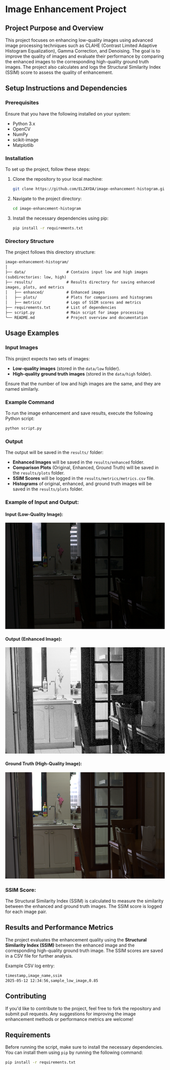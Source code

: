 
# Image Enhancement Project

## Project Purpose and Overview

This project focuses on enhancing low-quality images using advanced image processing techniques such as CLAHE (Contrast Limited Adaptive Histogram Equalization), Gamma Correction, and Denoising. The goal is to improve the quality of images and evaluate their performance by comparing the enhanced images to the corresponding high-quality ground truth images. The project also calculates and logs the Structural Similarity Index (SSIM) score to assess the quality of enhancement.

## Setup Instructions and Dependencies

### Prerequisites
Ensure that you have the following installed on your system:
- Python 3.x
- OpenCV
- NumPy
- scikit-image
- Matplotlib

### Installation
To set up the project, follow these steps:

1. Clone the repository to your local machine:
   ```bash
   git clone https://github.com/ELZAYDA/image-enhancement-histogram.git
   ```
2. Navigate to the project directory:
   ```bash
   cd image-enhancement-histogram
   ```
3. Install the necessary dependencies using pip:
   ```bash
   pip install -r requirements.txt
   ```

### Directory Structure
The project follows this directory structure:
```
image-enhancement-histogram/
│
├── data/                  # Contains input low and high images (subdirectories: low, high)
├── results/               # Results directory for saving enhanced images, plots, and metrics
│   ├── enhanced/          # Enhanced images
│   ├── plots/             # Plots for comparisons and histograms
│   ├── metrics/           # Logs of SSIM scores and metrics
├── requirements.txt       # List of dependencies
├── script.py              # Main script for image processing
└── README.md              # Project overview and documentation
```

## Usage Examples

### Input Images
This project expects two sets of images:
- **Low-quality images** (stored in the `data/low` folder).
- **High-quality ground truth images** (stored in the `data/high` folder).

Ensure that the number of low and high images are the same, and they are named similarly.

### Example Command
To run the image enhancement and save results, execute the following Python script:
```bash
python script.py
```

### Output
The output will be saved in the `results/` folder:
- **Enhanced Images** will be saved in the `results/enhanced` folder.
- **Comparison Plots** (Original, Enhanced, Ground Truth) will be saved in the `results/plots` folder.
- **SSIM Scores** will be logged in the `results/metrics/metrics.csv` file.
- **Histograms** of original, enhanced, and ground truth images will be saved in the `results/plots` folder.

### Example of Input and Output:

#### Input (Low-Quality Image):
![Low-Quality](data/low/102.png)

#### Output (Enhanced Image):
![Enhanced](results/equalized/102_equalized.png)

#### Ground Truth (High-Quality Image):
![Ground Truth](data/high/102.png)

### SSIM Score:
The Structural Similarity Index (SSIM) is calculated to measure the similarity between the enhanced and ground truth images. The SSIM score is logged for each image pair.

## Results and Performance Metrics

The project evaluates the enhancement quality using the **Structural Similarity Index (SSIM)** between the enhanced image and the corresponding high-quality ground truth image. The SSIM scores are saved in a CSV file for further analysis.

Example CSV log entry:
```
timestamp,image_name,ssim
2025-05-12 12:34:56,sample_low_image,0.85
```

## Contributing
If you'd like to contribute to the project, feel free to fork the repository and submit pull requests. Any suggestions for improving the image enhancement methods or performance metrics are welcome!

## Requirements

Before running the script, make sure to install the necessary dependencies. You can install them using `pip` by running the following command:

```bash
pip install -r requirements.txt

